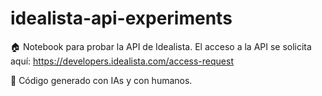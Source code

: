 # idealista-api-experiments

🏠 Notebook para probar la API de Idealista. El acceso a la API se solicita aquí: https://developers.idealista.com/access-request

🤖 Código generado con IAs y con humanos.